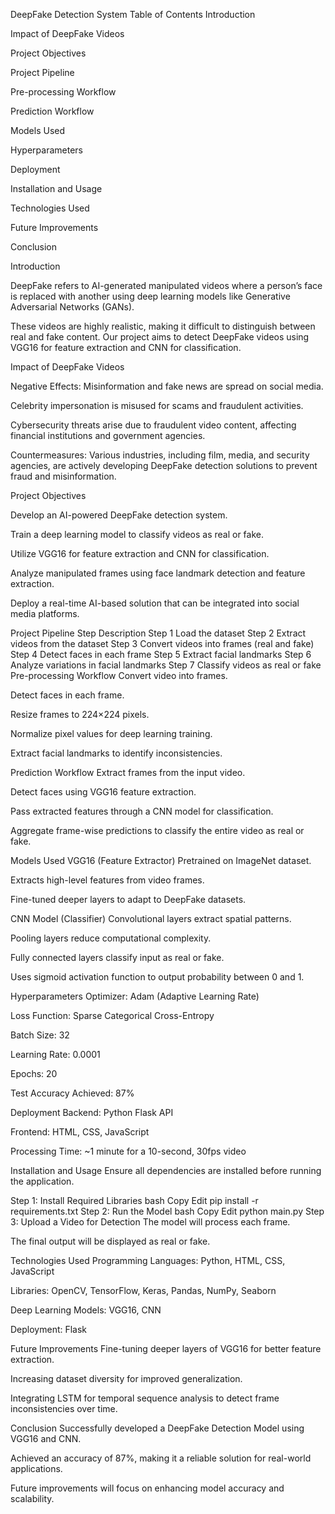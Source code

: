 DeepFake Detection System
Table of Contents
Introduction

Impact of DeepFake Videos

Project Objectives

Project Pipeline

Pre-processing Workflow

Prediction Workflow

Models Used

Hyperparameters

Deployment

Installation and Usage

Technologies Used

Future Improvements

Conclusion

Introduction

DeepFake refers to AI-generated manipulated videos where a person’s face is replaced with another using deep learning models like Generative Adversarial Networks (GANs).

These videos are highly realistic, making it difficult to distinguish between real and fake content. Our project aims to detect DeepFake videos using VGG16 for feature extraction and CNN for classification.

Impact of DeepFake Videos

Negative Effects:
Misinformation and fake news are spread on social media.

Celebrity impersonation is misused for scams and fraudulent activities.

Cybersecurity threats arise due to fraudulent video content, affecting financial institutions and government agencies.

Countermeasures:
Various industries, including film, media, and security agencies, are actively developing DeepFake detection solutions to prevent fraud and misinformation.

Project Objectives

Develop an AI-powered DeepFake detection system.

Train a deep learning model to classify videos as real or fake.

Utilize VGG16 for feature extraction and CNN for classification.

Analyze manipulated frames using face landmark detection and feature extraction.

Deploy a real-time AI-based solution that can be integrated into social media platforms.

Project Pipeline
Step	Description
Step 1	Load the dataset
Step 2	Extract videos from the dataset
Step 3	Convert videos into frames (real and fake)
Step 4	Detect faces in each frame
Step 5	Extract facial landmarks
Step 6	Analyze variations in facial landmarks
Step 7	Classify videos as real or fake
Pre-processing Workflow
Convert video into frames.

Detect faces in each frame.

Resize frames to 224×224 pixels.

Normalize pixel values for deep learning training.

Extract facial landmarks to identify inconsistencies.

Prediction Workflow
Extract frames from the input video.

Detect faces using VGG16 feature extraction.

Pass extracted features through a CNN model for classification.

Aggregate frame-wise predictions to classify the entire video as real or fake.

Models Used
VGG16 (Feature Extractor)
Pretrained on ImageNet dataset.

Extracts high-level features from video frames.

Fine-tuned deeper layers to adapt to DeepFake datasets.

CNN Model (Classifier)
Convolutional layers extract spatial patterns.

Pooling layers reduce computational complexity.

Fully connected layers classify input as real or fake.

Uses sigmoid activation function to output probability between 0 and 1.

Hyperparameters
Optimizer: Adam (Adaptive Learning Rate)

Loss Function: Sparse Categorical Cross-Entropy

Batch Size: 32

Learning Rate: 0.0001

Epochs: 20

Test Accuracy Achieved: 87%

Deployment
Backend: Python Flask API

Frontend: HTML, CSS, JavaScript

Processing Time: ~1 minute for a 10-second, 30fps video

Installation and Usage
Ensure all dependencies are installed before running the application.

Step 1: Install Required Libraries
bash
Copy
Edit
pip install -r requirements.txt
Step 2: Run the Model
bash
Copy
Edit
python main.py
Step 3: Upload a Video for Detection
The model will process each frame.

The final output will be displayed as real or fake.

Technologies Used
Programming Languages: Python, HTML, CSS, JavaScript

Libraries: OpenCV, TensorFlow, Keras, Pandas, NumPy, Seaborn

Deep Learning Models: VGG16, CNN

Deployment: Flask

Future Improvements
Fine-tuning deeper layers of VGG16 for better feature extraction.

Increasing dataset diversity for improved generalization.

Integrating LSTM for temporal sequence analysis to detect frame inconsistencies over time.

Conclusion
Successfully developed a DeepFake Detection Model using VGG16 and CNN.

Achieved an accuracy of 87%, making it a reliable solution for real-world applications.

Future improvements will focus on enhancing model accuracy and scalability.
